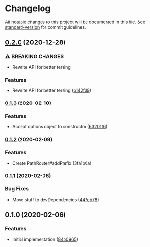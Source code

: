 # Changelog

All notable changes to this project will be documented in this file. See [standard-version](https://github.com/conventional-changelog/standard-version) for commit guidelines.

## [0.2.0](https://github.com/cfware/path-router/compare/v0.1.3...v0.2.0) (2020-12-28)


### ⚠ BREAKING CHANGES

* Rewrite API for better tersing

### Features

* Rewrite API for better tersing ([b142fd9](https://github.com/cfware/path-router/commit/b142fd994fe724650bba008495c38023699bbe96))

### [0.1.3](https://github.com/cfware/path-router/compare/v0.1.2...v0.1.3) (2020-02-10)


### Features

* Accept options object to constructor ([63201f6](https://github.com/cfware/path-router/commit/63201f6981a6ea3198c255427a13f01493b1b25c))

### [0.1.2](https://github.com/cfware/path-router/compare/v0.1.1...v0.1.2) (2020-02-09)


### Features

* Create PathRouter#addPrefix ([3fa1b0a](https://github.com/cfware/path-router/commit/3fa1b0a750cfc791b48504c0185734083f71c6e6))

### [0.1.1](https://github.com/cfware/path-router/compare/v0.1.0...v0.1.1) (2020-02-06)


### Bug Fixes

* Move stuff to devDependencies ([447cb78](https://github.com/cfware/path-router/commit/447cb786a4eab865fa00b4c0834a2cec5069906e))

## 0.1.0 (2020-02-06)


### Features

* Initial implementation ([84b0965](https://github.com/cfware/path-router/commit/84b0965179825e197df6b665b4cad8527bf75efd))
